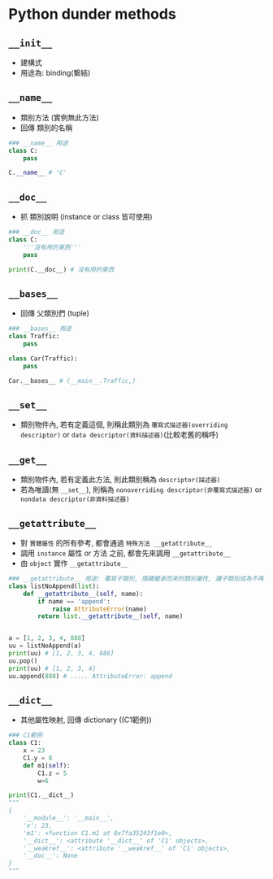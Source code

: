 # Python dunder methods

## `__init__`
- 建構式
- 用途為: binding(繫結)


## `__name__`
- 類別方法 (實例無此方法)
- 回傳 類別的名稱

```python
### __name__ 用途
class C:
    pass

C.__name__ # 'C'
```


## `__doc__`
- 抓 類別說明 (instance or class 皆可使用)

```python
### __doc__ 用途
class C:
    '''沒有用的東西'''
    pass

print(C.__doc__) # 沒有用的東西
```


## `__bases__`
- 回傳 父類別們 (tuple)

```python
### __bases__ 用途
class Traffic:
    pass

class Car(Traffic):
    pass

Car.__bases__ # (__main__.Traffic,)
```


## `__set__`
- 類別物件內, 若有定義這個, 則稱此類別為 `覆寫式描述器(overriding descriptor)` or `data descriptor(資料描述器)`(比較老舊的稱呼)


## `__get__`
- 類別物件內, 若有定義此方法, 則此類別稱為 `descriptor(描述器)`
- 若為唯讀(無 `__set__`), 則稱為 `nonoverriding descriptor(非覆寫式描述器)` or `nondata descriptor(非資料描述器)`


## `__getattribute__`
- 對 `實體屬性` 的所有參考, 都會通過 `特殊方法 __getattribute__`
- 調用 `instance` 屬性 or 方法 之前, 都會先來調用 `__getattribute__`
- 由 `object` 實作 `__getattribute__`

```python
### __getattribute__ 用途: 覆寫子類別, 隱藏繼承而來的類別屬性, 讓子類別成為不再具有 append 的 list
class listNoAppend(list):
    def __getattribute__(self, name):
        if name == 'append':
            raise AttributeError(name)
        return list.__getattribute__(self, name)


a = [1, 2, 3, 4, 888]
uu = listNoAppend(a)
print(uu) # [1, 2, 3, 4, 888]
uu.pop()
print(uu) # [1, 2, 3, 4]
uu.append(888) # ..... AttributeError: append
```


## `__dict__`
- 其他屬性映射, 回傳 dictionary ((C1範例))

```python
### C1範例
class C1:
    x = 23
    C1.y = 8
    def m1(self):
        C1.z = 5
        w=6

print(C1.__dict__)
"""
{
    '__module__': '__main__',
    'x': 23,
    'm1': <function C1.m1 at 0x7fa35243f1e0>,
    '__dict__': <attribute '__dict__' of 'C1' objects>,
    '__weakref__': <attribute '__weakref__' of 'C1' objects>,
    '__doc__': None
}
"""
```


